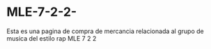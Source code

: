 # MLE-7-2-2-

Esta es una pagina de compra de mercancia relacionada al grupo de musica del estilo rap MLE 7 2 2 
